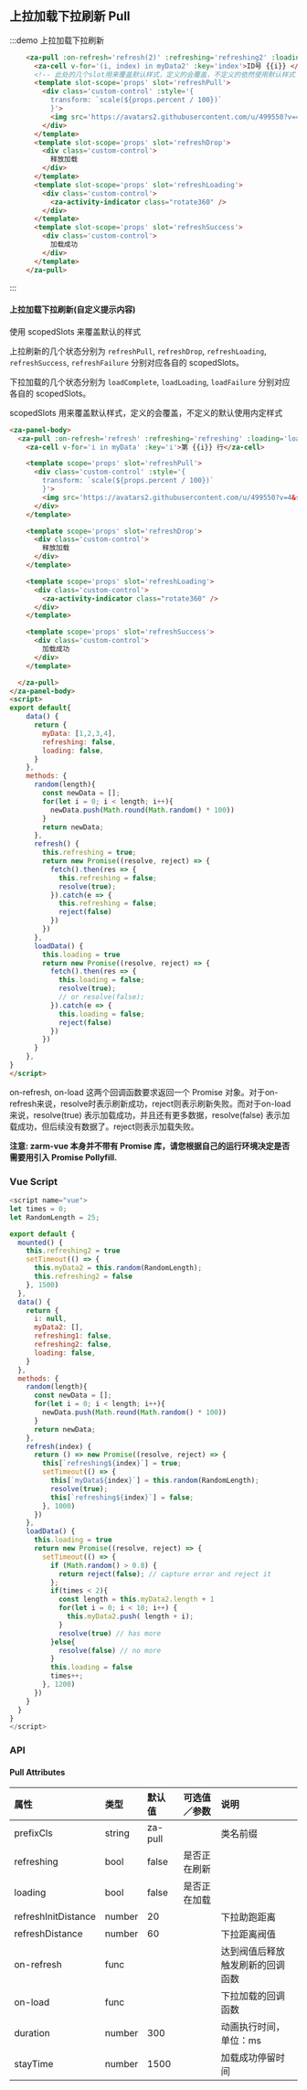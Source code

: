 

## 上拉加载下拉刷新 Pull


:::demo 上拉加载下拉刷新
```html
    <za-pull :on-refresh='refresh(2)' :refreshing='refreshing2' :loading='loading' :on-load='loadData'>
      <za-cell v-for='(i, index) in myData2' :key='index'>ID号 {{i}} </za-cell>
      <!-- 此处的几个slot用来覆盖默认样式，定义的会覆盖，不定义的依然使用默认样式 -->
      <template slot-scope='props' slot='refreshPull'>
        <div class='custom-control' :style='{
          transform: `scale(${props.percent / 100})`
          }'>
          <img src='https://avatars2.githubusercontent.com/u/499550?v=4&s=72' alt="" />
        </div>
      </template>
      <template slot-scope='props' slot='refreshDrop'>
        <div class='custom-control'>
          释放加载
        </div>
      </template>
      <template slot-scope='props' slot='refreshLoading'>
        <div class='custom-control'>
          <za-activity-indicator class="rotate360" />
        </div>
      </template>
      <template slot-scope='props' slot='refreshSuccess'>
        <div class='custom-control'>
          加载成功
        </div>
      </template>
    </za-pull>
```
:::

#### 上拉加载下拉刷新(自定义提示内容)

使用 scopedSlots 来覆盖默认的样式

上拉刷新的几个状态分别为 `refreshPull`, `refreshDrop`, `refreshLoading`, `refreshSuccess`, `refreshFailure` 分别对应各自的 scopedSlots。

下拉加载的几个状态分别为 `loadComplete`, `loadLoading`, `loadFailure` 分别对应各自的 scopedSlots。

scopedSlots 用来覆盖默认样式，定义的会覆盖，不定义的默认使用内定样式

```html
<za-panel-body>
  <za-pull :on-refresh='refresh' :refreshing='refreshing' :loading='loading' :on-load='loadData'>
    <za-cell v-for='i in myData' :key='i'>第 {{i}} 行</za-cell>

    <template scope='props' slot='refreshPull'>
      <div class='custom-control' :style='{
        transform: `scale(${props.percent / 100})`
        }'>
        <img src='https://avatars2.githubusercontent.com/u/499550?v=4&s=72' alt="" />
      </div>
    </template>

    <template scope='props' slot='refreshDrop'>
      <div class='custom-control'>
        释放加载
      </div>
    </template>

    <template scope='props' slot='refreshLoading'>
      <div class='custom-control'>
        <za-activity-indicator class="rotate360" />
      </div>
    </template>

    <template scope='props' slot='refreshSuccess'>
      <div class='custom-control'>
        加载成功
      </div>
    </template>

  </za-pull>
</za-panel-body>
<script>
export default{
    data() {
      return {
        myData: [1,2,3,4],
        refreshing: false,
        loading: false,
      }
    },
    methods: {
      random(length){
        const newData = [];
        for(let i = 0; i < length; i++){
          newData.push(Math.round(Math.random() * 100))
        }
        return newData;
      },
      refresh() {
        this.refreshing = true;
        return new Promise((resolve, reject) => {
          fetch().then(res => {
            this.refreshing = false;
            resolve(true);
          }).catch(e => {
            this.refreshing = false;
            reject(false)
          })
        })
      },
      loadData() {
        this.loading = true
        return new Promise((resolve, reject) => {
          fetch().then(res => {
            this.loading = false;
            resolve(true);
            // or resolve(false);
          }).catch(e => {
            this.loading = false;
            reject(false)
          })
        })
      }
    },
}
</script>
```
on-refresh, on-load 这两个回调函数要求返回一个 Promise 对象。对于on-refresh来说，resolve时表示刷新成功，reject则表示刷新失败。而对于on-load来说，resolve(true) 表示加载成功，并且还有更多数据，resolve(false) 表示加载成功，但后续没有数据了。reject则表示加载失败。

**注意: zarm-vue 本身并不带有 Promise 库，请您根据自己的运行环境决定是否需要用引入 Promise Pollyfill.**

### Vue Script
```javascript
<script name="vue">
let times = 0;
let RandomLength = 25;

export default {
  mounted() {
    this.refreshing2 = true
    setTimeout(() => {
      this.myData2 = this.random(RandomLength);
      this.refreshing2 = false
    }, 1500)
  },
  data() {
    return {
      i: null,
      myData2: [],
      refreshing1: false,
      refreshing2: false,
      loading: false,
    }
  },
  methods: {
    random(length){
      const newData = [];
      for(let i = 0; i < length; i++){
        newData.push(Math.round(Math.random() * 100))
      }
      return newData;
    },
    refresh(index) {
      return () => new Promise((resolve, reject) => {
        this[`refreshing${index}`] = true;
        setTimeout(() => {
          this[`myData${index}`] = this.random(RandomLength);
          resolve(true);
          this[`refreshing${index}`] = false;
        }, 1000)
      })
    },
    loadData() {
      this.loading = true
      return new Promise((resolve, reject) => {
        setTimeout(() => {
          if (Math.random() > 0.8) {
            return reject(false); // capture error and reject it
          };
          if(times < 2){
            const length = this.myData2.length + 1
            for(let i = 0; i < 10; i++) {
              this.myData2.push( length + i);
            }
            resolve(true) // has more
          }else{
            resolve(false) // no more
          }
          this.loading = false
          times++;
        }, 1200)
      })
    }
  }
}
</script>
```

### API

#### Pull Attributes

| 属性 | 类型 | 默认值 | 可选值／参数 | 说明 |
| :--- | :--- | :--- | :--- | :--- |
| prefixCls | string | za-pull | | 类名前缀 |
| refreshing | bool | false | 是否正在刷新 |
| loading | bool | false | 是否正在加载 |
| refreshInitDistance | number | 20 | | 下拉助跑距离 |
| refreshDistance | number | 60 | | 下拉距离阀值 |
| on-refresh | func | | | 达到阀值后释放触发刷新的回调函数 |
| on-load | func | | | 下拉加载的回调函数 |
| duration | number | 300 | | 动画执行时间，单位：ms |
| stayTime | number | 1500 | | 加载成功停留时间 |